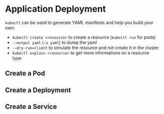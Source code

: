 # Application Deployment

`kubectl` can be used to generate YAML manifests and help you build your own:

- `kubectl create <resource>` to create a resource (`kubectl run` for pods)
- `-–output yaml` (`-o yaml`) to dump the yaml
- `-–dry-run=client` to simulate the resource and not create it in the cluster
- `kubectl explain <resource>` to get more informations on a resource type

## Create a Pod

## Create a Deployment

## Create a Service




